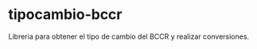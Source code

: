 tipocambio-bccr
===============

Libreria para obtener el tipo de cambio del BCCR y realizar conversiones.
